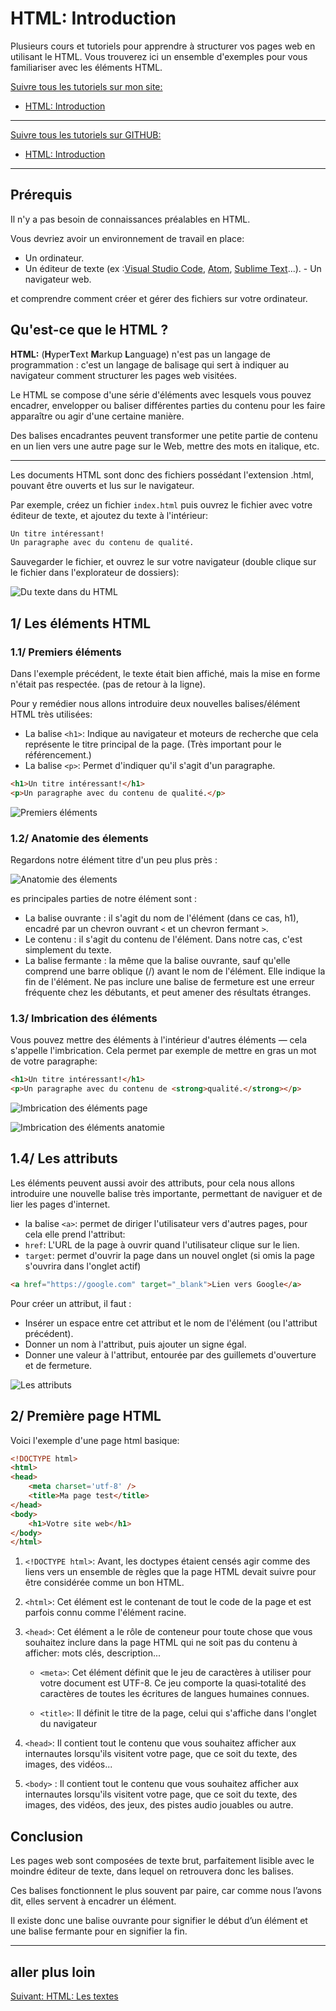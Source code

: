 # HTML: Introduction

Plusieurs cours et tutoriels pour apprendre à structurer vos pages web en utilisant le HTML. Vous trouverez ici un ensemble d'exemples pour vous familiariser avec les éléments HTML.

[Suivre tous les tutoriels sur mon site:](https://djemai-samy.com/blog/0.html-initiation)

- [HTML: Introduction](https://djemai-samy.com/blog/1.html-introduction.article)

---

[Suivre tous les tutoriels sur GITHUB:](https://github.com/Djemai-Samy/html-initiation)

- [HTML: Introduction](https://github.com/Djemai-Samy/html-initiation/tree/main/1.html-introduction)

---

## Prérequis

Il n'y a pas besoin de connaissances préalables en HTML.

Vous devriez avoir un environnement de travail en place:

- Un ordinateur.
- Un éditeur de texte (ex :[Visual Studio Code]("https://code.visualstudio.com/"), [Atom]('https://atom.io/'), [Sublime Text]('https://www.sublimetext.com/')...). - Un navigateur web.

et comprendre comment créer et gérer des fichiers sur votre ordinateur.

## Qu'est-ce que le HTML ?

**HTML:** (**H**yper**T**ext **M**arkup **L**anguage) n'est pas un langage de programmation : c'est un langage de balisage qui sert à indiquer au navigateur comment structurer les pages web visitées.

Le HTML se compose d'une série d'éléments avec lesquels vous pouvez encadrer, envelopper ou baliser différentes parties du contenu pour les faire apparaître ou agir d'une certaine manière.

Des balises encadrantes peuvent transformer une petite partie de contenu en un lien vers une autre page sur le Web, mettre des mots en italique, etc.

---

Les documents HTML sont donc des fichiers possédant l'extension .html, pouvant être ouverts et lus sur le navigateur.

Par exemple, créez un fichier ```index.html``` puis ouvrez le fichier avec votre éditeur de texte, et ajoutez du texte à l'intérieur:

```html
Un titre intéressant!
Un paragraphe avec du contenu de qualité.
```

Sauvegarder le fichier, et ouvrez le sur votre navigateur (double clique sur le fichier dans l'explorateur de dossiers):

![Du texte dans du HTML](https://djemai-samt.com/blog/2.programmation/1.web/1.html/1.html-initiation/1.html-introduction/1.html-page.png)

## 1/ Les éléments HTML

### 1.1/ Premiers éléments

Dans l'exemple précédent, le texte était bien affiché, mais la mise en forme n'était pas respectée. (pas de retour à la ligne).

Pour y remédier nous allons introduire deux nouvelles balises/élément HTML très utilisées:

- La balise ```<h1>```: Indique au navigateur et moteurs de recherche que cela représente le titre principal de la page. (Très important pour le référencement.)
- La balise ```<p>```: Permet d'indiquer qu'il s'agit d'un paragraphe.

```html
<h1>Un titre intéressant!</h1>
<p>Un paragraphe avec du contenu de qualité.</p>
```

![Premiers éléments](https://djemai-samt.com/blog/2.programmation/1.web/1.html/1.html-initiation/1.html-introduction/2.html-page.png)

### 1.2/ Anatomie des élements

Regardons notre élément titre d'un peu plus près :

![Anatomie des élements](https://djemai-samt.com/blog/2.programmation/1.web/1.html/1.html-initiation/1.html-introduction/4.elements-anatomy.png)

es principales parties de notre élément sont :

- La balise ouvrante : il s'agit du nom de l'élément (dans ce cas, h1), encadré par un chevron ouvrant ```<``` et un chevron fermant ```>```.
- Le contenu : il s'agit du contenu de l'élément. Dans notre cas, c'est simplement du texte.
- La balise fermante : la même que la balise ouvrante, sauf qu'elle comprend une barre oblique (/) avant le nom de l'élément. Elle indique la fin de l'élément. Ne pas inclure une balise de fermeture est une erreur fréquente chez les débutants, et peut amener des résultats étranges.

### 1.3/ Imbrication des éléments

Vous pouvez mettre des éléments à l'intérieur d'autres éléments — cela s'appelle l'imbrication. Cela permet par exemple de mettre en gras un mot de votre paragraphe:

```html
<h1>Un titre intéressant!</h1>
<p>Un paragraphe avec du contenu de <strong>qualité.</strong></p>
```

![Imbrication des éléments page](https://djemai-samt.com/blog/2.programmation/1.web/1.html/1.html-initiation/1.html-introduction/3.html-page.png)

![Imbrication des éléments anatomie](https://djemai-samt.com/blog/2.programmation/1.web/1.html/1.html-initiation/1.html-introduction/5.html-imbrication.png)

## 1.4/ Les attributs

Les éléments peuvent aussi avoir des attributs, pour cela nous allons introduire une nouvelle balise très importante, permettant de naviguer et de lier les pages d'internet.

- la balise ```<a>```: permet de diriger l'utilisateur vers d'autres pages, pour cela elle prend l'attribut:
- ```href```: L'URL de la page à ouvrir quand l'utilisateur clique sur le lien.
- ```target```: permet d'ouvrir la page dans un nouvel onglet (si omis la page s'ouvrira dans l'onglet actif)

```html
<a href="https://google.com" target="_blank">Lien vers Google</a>
```

Pour créer un attribut, il faut :

- Insérer un espace entre cet attribut et le nom de l'élément (ou l'attribut précédent).
- Donner un nom à l'attribut, puis ajouter un signe égal.
- Donner une valeur à l'attribut, entourée par des guillemets d'ouverture et de fermeture.

![Les attributs](https://djemai-samt.com/blog/2.programmation/1.web/1.html/1.html-initiation/1.html-introduction/6.html-attributs.png)

## 2/ Première page HTML

Voici l'exemple d'une page html basique:

```html
<!DOCTYPE html>
<html>
<head>
    <meta charset='utf-8' />
    <title>Ma page test</title>
</head>
<body>
    <h1>Votre site web</h1>
</body>
</html>
````

1. ```<!DOCTYPE html>```: Avant, les doctypes étaient censés agir comme des liens vers un ensemble de règles que la page HTML devait suivre pour être considérée comme un bon HTML.

2. ```<html>```: Cet élément est le contenant de tout le code de la page et est parfois connu comme l'élément racine.

3. ```<head>```: Cet élément a le rôle de conteneur pour toute chose que vous souhaitez inclure dans la page HTML qui ne soit pas du contenu à afficher: mots clés, description...
    - ```<meta>```: Cet élément définit que le jeu de caractères à utiliser pour votre document est UTF-8. Ce jeu comporte la quasi‑totalité des caractères de toutes les écritures de langues humaines connues.

    - ```<title>```: Il définit le titre de la page, celui qui s'affiche dans l'onglet du navigateur

4. ```<head>```: Il contient tout le contenu que vous souhaitez afficher aux internautes lorsqu'ils visitent votre page, que ce soit du texte, des images, des vidéos...

5. ```<body>``` : Il contient tout le contenu que vous souhaitez afficher aux internautes lorsqu'ils visitent votre page, que ce soit du texte, des images, des vidéos, des jeux, des pistes audio jouables ou autre.

## Conclusion

Les pages web sont composées de texte brut, parfaitement lisible avec le moindre
éditeur de texte, dans lequel on retrouvera donc les balises.

Ces balises fonctionnent
le plus souvent par paire, car comme nous l’avons dit, elles servent à encadrer un
élément.

Il existe donc une balise ouvrante pour signifier le début d’un élément et
une balise fermante pour en signifier la fin.

---

## aller plus loin

[Suivant: HTML: Les textes](https://djemai-samy.com/2.html-texts.article)
